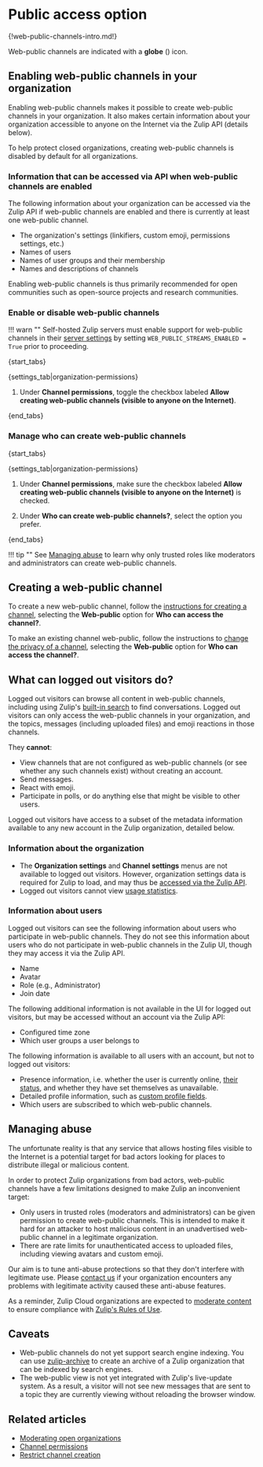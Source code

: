 # Public access option

{!web-public-channels-intro.md!}

Web-public channels are indicated with a **globe** (<i class="zulip-icon zulip-icon-globe"></i>) icon.

## Enabling web-public channels in your organization

Enabling web-public channels makes it possible to create web-public
channels in your organization. It also makes certain information about
your organization accessible to anyone on the Internet via the Zulip
API (details below).

To help protect closed organizations, creating web-public channels is
disabled by default for all organizations.

### Information that can be accessed via API when web-public channels are enabled

The following information about your organization can be accessed via the Zulip
API if web-public channels are enabled and there is currently at least one
web-public channel.

* The organization's settings (linkifiers, custom emoji, permissions
  settings, etc.)
* Names of users
* Names of user groups and their membership
* Names and descriptions of channels

Enabling web-public channels is thus primarily recommended for open
communities such as open-source projects and research communities.

### Enable or disable web-public channels

!!! warn ""
    Self-hosted Zulip servers must enable support for web-public channels in their
    [server settings](https://zulip.readthedocs.io/en/stable/production/settings.html)
    by setting `WEB_PUBLIC_STREAMS_ENABLED = True` prior to proceeding.

{start_tabs}

{settings_tab|organization-permissions}

1. Under **Channel permissions**, toggle the checkbox labeled **Allow
   creating web-public channels (visible to anyone on the Internet)**.

{end_tabs}

### Manage who can create web-public channels

{start_tabs}

{settings_tab|organization-permissions}

1. Under **Channel permissions**, make sure the checkbox labeled **Allow
   creating web-public channels (visible to anyone on the Internet)** is
   checked.

1. Under **Who can create web-public channels?**, select the option you prefer.

{end_tabs}

!!! tip ""
    See [Managing abuse](#managing-abuse) to learn why only
    trusted roles like moderators and administrators can create web-public channels.

## Creating a web-public channel

To create a new web-public channel, follow the [instructions for
creating a channel](/help/create-a-channel#create-a-channel_1), selecting
the **Web-public** option for **Who can access the channel?**.

To make an existing channel web-public, follow the instructions to
[change the privacy of a
channel](/help/change-the-privacy-of-a-channel), selecting the
**Web-public** option for **Who can access the channel?**.

## What can logged out visitors do?

Logged out visitors can browse all content in web-public channels,
including using Zulip's [built-in search](/help/search-for-messages)
to find conversations. Logged out visitors can only access
the web-public channels in your organization, and the topics, messages
(including uploaded files) and emoji reactions in those channels.

They **cannot**:

* View channels that are not configured as web-public channels (or see
  whether any such channels exist) without creating an account.
* Send messages.
* React with emoji.
* Participate in polls, or do anything else that might be visible to
  other users.

Logged out visitors have access to a subset of the metadata
information available to any new account in the Zulip organization,
detailed below.

### Information about the organization

* The **Organization settings** and **Channel settings** menus are not
  available to logged out visitors. However, organization settings data is
  required for Zulip to load, and may thus be [accessed via the Zulip API][info-via-api].
* Logged out visitors cannot view [usage statistics](/help/analytics).

[info-via-api]: /help/public-access-option#information-that-can-be-accessed-via-api-when-web-public-channels-are-enabled

### Information about users

Logged out visitors can see the following information about users who
participate in web-public channels. They do not see this information
about users who do not participate in web-public channels in the Zulip
UI, though they may access it via the Zulip API.

* Name
* Avatar
* Role (e.g., Administrator)
* Join date

The following additional information is not available in the UI for
logged out visitors, but may be accessed without an account via the
Zulip API:

* Configured time zone
* Which user groups a user belongs to

The following information is available to all users with an account,
but not to logged out visitors:

* Presence information, i.e. whether the user is currently online,
  [their status](/help/status-and-availability),
  and whether they have set themselves as unavailable.
* Detailed profile information, such as [custom profile
  fields](/help/custom-profile-fields).
* Which users are subscribed to which web-public channels.

## Managing abuse

The unfortunate reality is that any service
that allows hosting files visible to the Internet is a potential target for bad
actors looking for places to distribute illegal or malicious content.

In order to protect Zulip organizations from
bad actors, web-public channels have a few limitations designed to make
Zulip an inconvenient target:

* Only users in trusted roles (moderators and administrators) can be given
  permission to create web-public channels. This is intended to make it hard
  for an attacker to host malicious content in an unadvertised web-public
  channel in a legitimate organization.
* There are rate limits for unauthenticated access to uploaded
  files, including viewing avatars and custom emoji.

Our aim is to tune anti-abuse protections so that they don't
interfere with legitimate use. Please [contact us](/help/contact-support)
if your organization encounters any problems with legitimate activity caused
these anti-abuse features.

As a reminder, Zulip Cloud organizations are expected to
[moderate content](/help/moderating-open-organizations) to ensure compliance
with [Zulip's Rules of Use](https://zulip.com/policies/rules).

## Caveats

* Web-public channels do not yet support search engine indexing. You
  can use [zulip-archive](https://github.com/zulip/zulip-archive) to
  create an archive of a Zulip organization that can be indexed by
  search engines.
* The web-public view is not yet integrated with Zulip's live-update
  system. As a result, a visitor will not see new messages that are
  sent to a topic they are currently viewing without reloading the
  browser window.

## Related articles

* [Moderating open organizations](/help/moderating-open-organizations)
* [Channel permissions](/help/channel-permissions)
* [Restrict channel creation](/help/configure-who-can-create-channels)
